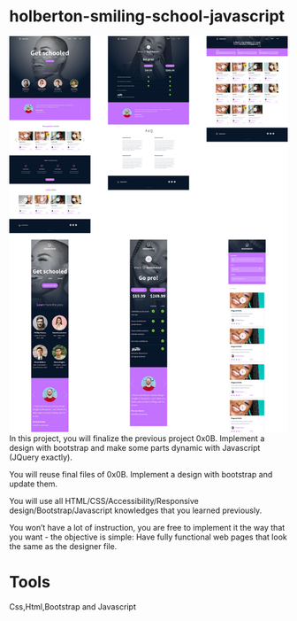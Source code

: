 # holberton-smiling-school-javascript
![Holberton school logo](https://github.com/danielj32/holberton-smiling-school/blob/main/images/smileHome.jpg)
In this project, you will finalize the previous project 0x0B. Implement a design with bootstrap and make some parts dynamic with Javascript (JQuery exactly).

You will reuse final files of 0x0B. Implement a design with bootstrap and update them.

You will use all HTML/CSS/Accessibility/Responsive design/Bootstrap/Javascript knowledges that you learned previously.

You won’t have a lot of instruction, you are free to implement it the way that you want - the objective is simple: Have fully functional web pages that look the same as the designer file.
# Tools
Css,Html,Bootstrap and Javascript
